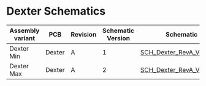 # Dexter Schematics

| Assembly variant   | PCB      | Revision | Schematic Version  | Schematic                 
| ------------------ | -------- | -------- | ------------------ | ------------------------------------------------------
| Dexter Min         | Dexter   | A        | 1                  | [SCH_Dexter_RevA_Ver2.PDF](./SCH_Dexter_RevA_Ver1.PDF)
| Dexter Max         | Dexter   | A        | 2                  | [SCH_Dexter_RevA_Ver1.PDF](./SCH_Dexter_RevA_Ver2.PDF)
